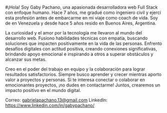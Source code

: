 #¡Hola! Soy Gaby Pachano, una apasionada desarrolladora web Full Stack con enfoque humano. Hace 7 años, me gradué como ingeniero civil y ejercí esta profesión antes de embarcarme en mi viaje como coach de vida. Soy de en Venezuela y desde hace 5 años resido en Buenos Aires, Argentina.

La curiosidad y el amor por la tecnología me llevaron al mundo del desarrollo web. Fusiono habilidades técnicas con empatía, buscando soluciones que impacten positivamente en la vida de las personas. Enfrento desafíos digitales con actitud positiva, creando conexiones significativas, brindando apoyo emocional e inspirando a otros a superar obstáculos y alcanzar sus metas.

Creo en el poder del trabajo en equipo y la colaboración para lograr resultados satisfactorios. Siempre busco aprender y crecer mientras aporto valor a proyectos y personas. Si te interesa conectar o colaborar en emocionantes proyectos, ¡no dudes en contactarme! Juntos, crearemos un impacto positivo en el mundo digital.

Correo: gabrielapachano.13@gmail.com
LinkedIn: https://www.linkedin.com/in/gabypachano/
